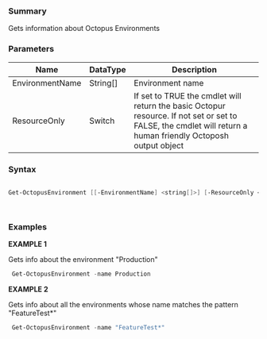 ﻿### Summary

Gets information about Octopus Environments
### Parameters
| Name | DataType          | Description |
| ------------- | ----------- | ----------- |
| EnvironmentName | String[] |  Environment name     |
| ResourceOnly | Switch |  If set to TRUE the cmdlet will return the basic Octopur resource. If not set or set to FALSE, the cmdlet will return a  human friendly Octoposh output object     |

### Syntax
``` powershell

Get-OctopusEnvironment [[-EnvironmentName] <string[]>] [-ResourceOnly <SwitchParameter>] [<CommonParameters>]




``` 

### Examples 

**EXAMPLE 1**

Gets info about the environment "Production"

``` powershell 
 Get-OctopusEnvironment -name Production
``` 

**EXAMPLE 2**

Gets info about all the environments whose name matches the pattern "FeatureTest*"

``` powershell 
 Get-OctopusEnvironment -name "FeatureTest*"
``` 


